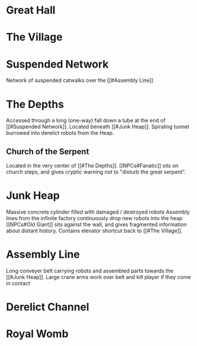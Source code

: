 # Great Hall

# The Village

# Suspended Network
Network of suspended catwalks over the [[#Assembly Line]]


# The Depths
Accessed through a long (one-way) fall down a tube at the end of [[#Suspended Network]].
Located beneath [[#Junk Heap]].
Spiraling tunnel burrowed into derelict robots from the Heap.
## Church of the Serpent
Located in the very center of [[#The Depths]].
[[NPCs#Fanatic]] sits on church steps, and gives cryptic warning not to "disturb the great serpent".
# Junk Heap
Massive concrete cylinder filled with damaged / destroyed robots
Assembly lines from the infinite factory continuously drop new robots into the heap
[[NPCs#Old Giant]] sits against the wall, and gives fragmented information about distant history.
Contains elevator shortcut back to [[#The Village]].
# Assembly Line
Long conveyer belt carrying robots and assembled parts towards the [[#Junk Heap]].
Large crane arms work over belt and kill player if they come in contact

# Derelict Channel
# Royal Womb
